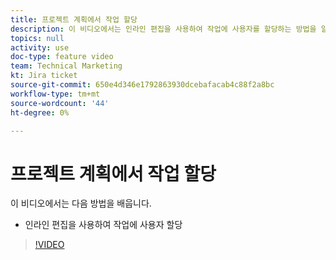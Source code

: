 ```yaml
---
title: 프로젝트 계획에서 작업 할당
description: 이 비디오에서는 인라인 편집을 사용하여 작업에 사용자를 할당하는 방법을 알아봅니다
topics: null
activity: use
doc-type: feature video
team: Technical Marketing
kt: Jira ticket
source-git-commit: 650e4d346e1792863930dcebafacab4c88f2a8bc
workflow-type: tm+mt
source-wordcount: '44'
ht-degree: 0%

---
```


# 프로젝트 계획에서 작업 할당

이 비디오에서는 다음 방법을 배웁니다.

* 인라인 편집을 사용하여 작업에 사용자 할당

>[!VIDEO](https://video.tv.adobe.com/v/335092/?quality=12&learn=on)